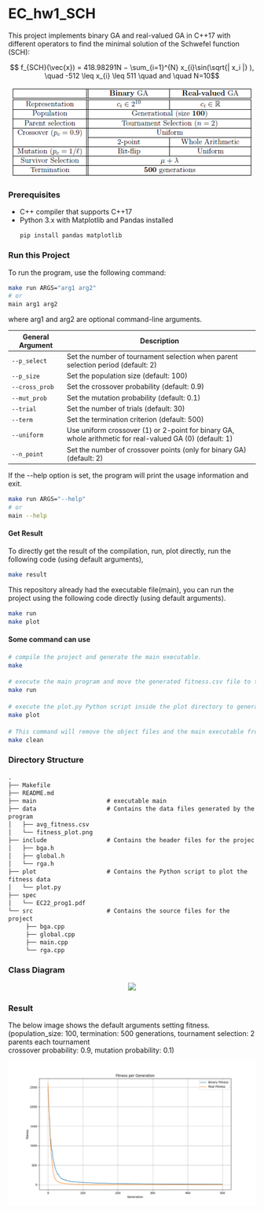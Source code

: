 # EC_hw1_SCH

This project implements binary GA and real-valued GA in C++17 with different operators to find the minimal solution of the Schwefel function (SCH):

$$ f_{SCH}(\vec{x}) = 418.98291N − \sum_{i=1}^{N} x_{i}\sin(\sqrt{| x_i |} ), \quad -512 \leq x_{i} \leq 511 \quad and \quad N=10$$ 

<p align="center">
<img src="show/spec.png">
</p>

### Prerequisites
- C++ compiler that supports C++17
- Python 3.x with Matplotlib and Pandas installed
    ```
    pip install pandas matplotlib
    ```
### Run this Project
To run the program, use the following command:
```bash
make run ARGS="arg1 arg2"
# or
main arg1 arg2
```
where arg1 and arg2 are optional command-line arguments.

| General Argument          | Description                                                                                                   |
| ------------------------- | ------------------------------------------------------------------------------------------------------------- |
| `--p_select`              | Set the number of tournament selection when parent selection period (default: 2)                              |
| `--p_size`                 | Set the population size (default: 100)                                                                        |
| `--cross_prob`            | Set the crossover probability (default: 0.9)                                                                  |
| `--mut_prob`              | Set the mutation probability (default: 0.1)                                                                   |
| `--trial`                 | Set the number of trials (default: 30)                                                                        |
| `--term`                  | Set the termination criterion (default: 500)                                                                  |
| `--uniform`               | Use uniform crossover (1) or 2-point for binary GA, whole arithmetic for real-valued GA (0) (default: 1)      |
| `--n_point`               | Set the number of crossover points (only for binary GA) (default: 2)                                          |

If the --help option is set, the program will print the usage information and exit.
```bash
make run ARGS="--help"
# or
main --help
```
#### Get Result 
To directly get the result of the compilation, run, plot directly, run the following code (using default arguments),
```bash
make result
```
This repository already had the executable file(main), you can run the project using the following code directly (using default arguments).
```bash
make run
make plot
```

#### Some command can use
```bash
# compile the project and generate the main executable.
make

# execute the main program and move the generated fitness.csv file to the data directory.
make run

# execute the plot.py Python script inside the plot directory to generate a plot of the fitness data.
make plot 

# This command will remove the object files and the main executable from the build directory.
make clean
```
### 

### Directory Structure

    .
    ├── Makefile 
    ├── README.md
    ├── main                    # executable main
    ├── data                    # Contains the data files generated by the program
    │   ├── avg_fitness.csv
    │   └── fitness_plot.png
    ├── include                 # Contains the header files for the projec      
    │   ├── bga.h
    │   ├── global.h
    │   └── rga.h
    ├── plot                    # Contains the Python script to plot the fitness data          
    │   └── plot.py
    ├── spec
    │   └── EC22_prog1.pdf
    └── src                     # Contains the source files for the project
         ├── bga.cpp
         ├── global.cpp
         ├── main.cpp
         └── rga.cpp

### Class Diagram

<p align="center">
<img src="show/class_diagrma.png" width="800">
</p>

### Result
The below image shows the default arguments setting fitness. <br>
(population_size: 100, termination: 500 generations, tournament selection: 2 parents each tournament <br>
 crossover probability: 0.9, mutation probability: 0.1)

<p align="center">
<img src="data/fitness_plot.png" width="800">
</p>
